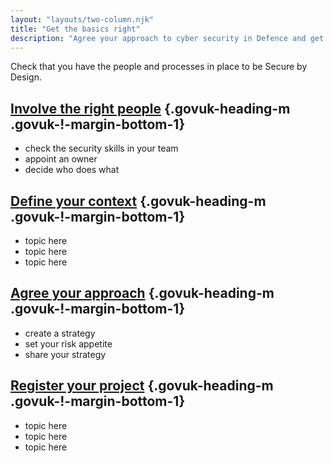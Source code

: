 ```yaml
---
layout: "layouts/two-column.njk"
title: "Get the basics right"
description: "Agree your approach to cyber security in Defence and get your team ready."
---
```


Check that you have the people and processes in place to be Secure by Design.


## [Involve the right people](/secure-by-design/involve-the-right-people) {.govuk-heading-m .govuk-!-margin-bottom-1}

- check the security skills in your team
- appoint an owner
- decide who does what

## [Define your context](/secure-by-design/define-your-context) {.govuk-heading-m .govuk-!-margin-bottom-1}

- topic here
- topic here
- topic here

## [Agree your approach](/secure-by-design/agree-your-approach) {.govuk-heading-m .govuk-!-margin-bottom-1}

- create a strategy
- set your risk appetite
- share your strategy

## [Register your project]() {.govuk-heading-m .govuk-!-margin-bottom-1}

- topic here
- topic here
- topic here

